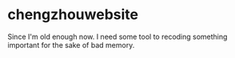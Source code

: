 # chengzhouwebsite
Since I'm old enough now.
I need some tool to recoding something important for the sake of bad memory.

